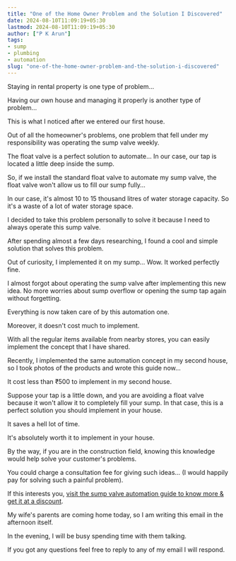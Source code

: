 ```yaml
---
title: "One of the Home Owner Problem and the Solution I Discovered"
date: 2024-08-10T11:09:19+05:30
lastmod: 2024-08-10T11:09:19+05:30
author: ["P K Arun"]
tags: 
- sump
- plumbing
- automation
slug: "one-of-the-home-owner-problem-and-the-solution-i-discovered"
---
```


Staying in rental property is one type of problem…

Having our own house and managing it properly is another type of problem…

This is what I noticed after we entered our first house. 

Out of all the homeowner's problems, one problem that fell under my responsibility was operating the sump valve weekly.

The float valve is a perfect solution to automate… In our case, our tap is located a little deep inside the sump. 

So, if we install the standard float valve to automate my sump valve, the float valve won't allow us to fill our sump fully… 

In our case, it's almost 10 to 15 thousand litres of water storage capacity. So it's a waste of a lot of water storage space.

I decided to take this problem personally to solve it because I need to always operate this sump valve.

After spending almost a few days researching, I found a cool and simple solution that solves this problem.

Out of curiosity, I implemented it on my sump… Wow. It worked perfectly fine. 

I almost forgot about operating the sump valve after implementing this new idea. No more worries about sump overflow or opening the sump tap again without forgetting.

Everything is now taken care of by this automation one.

Moreover, it doesn't cost much to implement.

With all the regular items available from nearby stores, you can easily implement the concept that I have shared. 

Recently, I implemented the same automation concept in my second house, so I took photos of the products and wrote this guide now… 

It cost less than ₹500 to implement in my second house. 

Suppose your tap is a little down, and you are avoiding a float valve because it won't allow it to completely fill your sump. In that case, this is a perfect solution you should implement in your house.

It saves a hell lot of time.

It's absolutely worth it to implement in your house. 

By the way, if you are in the construction field, knowing this knowledge would help solve your customer's problems.

You could charge a consultation fee for giving such ideas… (I would happily pay for solving such a painful problem).

If this interests you, [visit the sump valve automation guide to know more & get it at a discount](https://houseconstructionguide.com/sump-valve-automation/).

My wife's parents are coming home today, so I am writing this email in the afternoon itself. 

In the evening, I will be busy spending time with them talking.

If you got any questions feel free to reply to any of my email I will respond. 